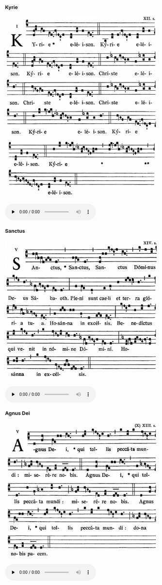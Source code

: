### Kyrie

![](images/mass-ix-kyrie.jpg)

<audio src="https://storage.googleapis.com/kyriale/djc_09_kyrie_mp3_1.mp3" preload="none" controls="controls"></audio>

### Sanctus

![](images/mass-ix-sanctus.jpg)

<audio src="https://storage.googleapis.com/kyriale/djc_09_sanctus_mp3_1.mp3" preload="none" controls="controls"></audio>

### Agnus Dei

![](images/mass-ix-agnus.jpg)

<audio src="https://storage.googleapis.com/kyriale/djc_09_agnus_mp3_1.mp3" preload="none" controls="controls"></audio>
